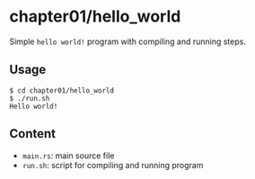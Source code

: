 # chapter01/hello_world

Simple `hello world!` program with compiling and running steps.

## Usage

```console
$ cd chapter01/hello_world
$ ./run.sh
Hello world!
```

## Content

- `main.rs`: main source file
- `run.sh`: script for compiling and running program
